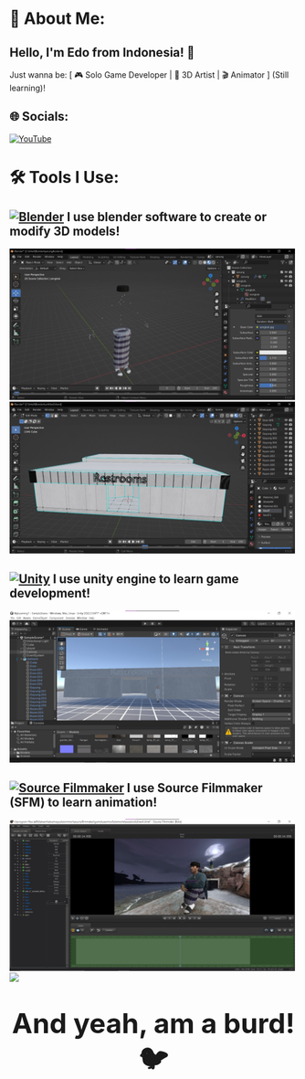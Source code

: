 # 💫 About Me:
## Hello, I'm Edo from Indonesia! 👋  
Just wanna be: [ 🎮 Solo Game Developer | 🎨 3D Artist | 🎬 Animator ] (Still learning)!

## 🌐 Socials:
[![YouTube](https://img.shields.io/badge/YouTube-%23FF0000.svg?logo=YouTube&logoColor=white)](https://youtube.com/@anomaly2k25) 

# 🛠️ Tools I Use:
## [![Blender](https://img.shields.io/badge/Blender-%23F5792A.svg?logo=blender&logoColor=white)](https://www.blender.org/) I use blender software to create or modify 3D models!
<img src="https://raw.githubusercontent.com/BarudakXD/BarudakXD/main/Screenshot/blender1.jpg" width="500">
<img src="https://raw.githubusercontent.com/BarudakXD/BarudakXD/main/Screenshot/blender2.jpg" width="500">

## [![Unity](https://img.shields.io/badge/Unity-%23000000.svg?logo=unity&logoColor=white)](https://unity.com/) I use unity engine to learn game development!
<img src="https://raw.githubusercontent.com/BarudakXD/BarudakXD/main/Screenshot/rest1.jpg" width="500">

## [![Source Filmmaker](https://img.shields.io/badge/Source%20Filmmaker-%23525353.svg?logo=steam&logoColor=white)](https://www.sourcefilmmaker.com/) I use Source Filmmaker (SFM) to learn animation!
<img src="https://raw.githubusercontent.com/BarudakXD/BarudakXD/main/Screenshot/sfm1.jpg" width="500">
<img src="https://raw.githubusercontent.com/BarudakXD/BarudakXD/main/Screenshot/sfm2.gif" width="500">

# <p align="center" ><font size="10"> And yeah, am a burd!🐦 </font></p>
<!-- Proudly created with GPRM ( https://gprm.itsvg.in ) -->
